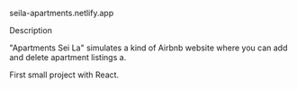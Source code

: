 seila-apartments.netlify.app



Description

"Apartments Sei La" simulates a kind of Airbnb website where you can add and delete apartment listings a.

First small project with React.
